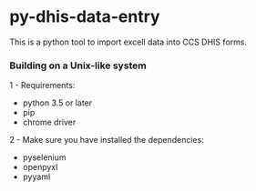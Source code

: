 <h1> py-dhis-data-entry</h1>
This is a python tool to import excell data into CCS DHIS forms. 

<h3> Building on a Unix-like system</h3>
<p> 1 - Requirements:</p>
<ul wfd-id="162">
<li wfd-id="171">python 3.5 or later</li>
<li wfd-id="170">pip</li>
<li wfd-id="170">chrome driver</li>
</ul>
</li>
<p> 2 - Make sure you have installed the dependencies:</p>
<ul wfd-id="162">
<li wfd-id="171">pyselenium</li>
<li wfd-id="170">openpyxl</li>
  <li wfd-id="170">pyyaml</li>
</ul>
